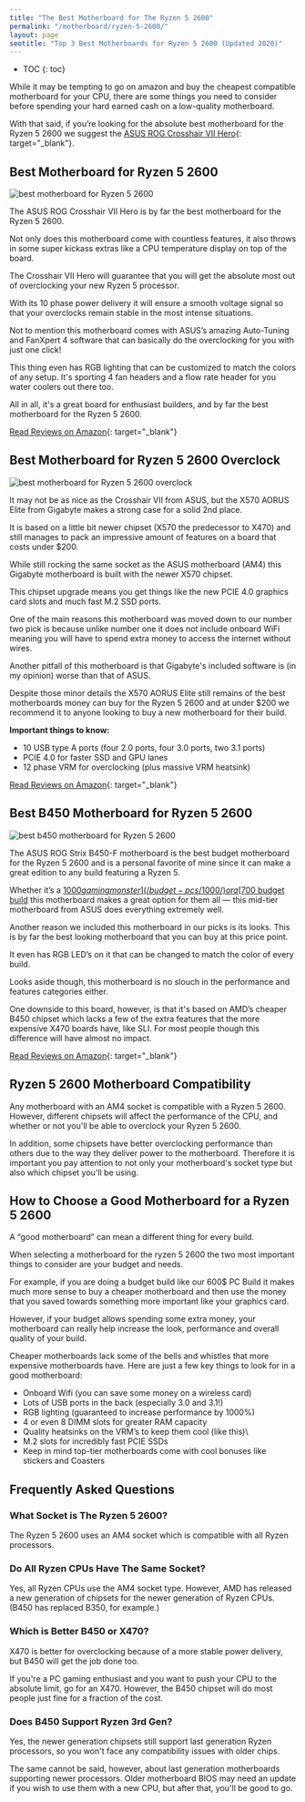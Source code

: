 ```yaml
---
title: "The Best Motherboard for The Ryzen 5 2600" 
permalink: "/motherboard/ryzen-5-2600/"
layout: page
seotitle: "Top 3 Best Motherboards for Ryzen 5 2600 (Updated 2020)" 
---
```


* TOC
{: toc}

While it may be tempting to go on amazon and buy the cheapest compatible motherboard for your CPU, there are some things you need to consider before spending your hard earned cash on a low-quality motherboard. 

With that said, if you’re looking for the absolute best motherboard for the Ryzen 5 2600 we suggest the [ASUS ROG Crosshair VII Hero](https://amzn.to/37Xvcr2){: target="_blank"}.

## Best Motherboard for Ryzen 5 2600
<img class="lazylaod img-right img-small" alt="best motherboard for Ryzen 5 2600" src="/motherboard/ryzen-5-2600/top-pick.jpg" />

The ASUS ROG Crosshair VII Hero is by far the best motherboard for the Ryzen 5 2600. 

Not only does this motherboard come with countless features, it also throws in some super kickass extras like a CPU temperature display on top of the board.

The Crosshair VII Hero will guarantee that you will get the absolute most out of overclocking your new Ryzen 5 processor. 

With its 10 phase power delivery it will ensure a smooth voltage signal so that your overclocks remain stable in the most intense situations. 

Not to mention this motherboard comes with ASUS’s amazing Auto-Tuning and FanXpert 4 software that can basically do the overclocking for you with just one click!

This thing even has RGB lighting that can be customized to match the colors of any setup. It's sporting 4 fan headers and a flow rate header for you water coolers out there too. 

All in all, it's a great board for enthusiast builders, and by far the best motherboard for the Ryzen 5 2600. 

[Read Reviews on Amazon](https://amzn.to/35MFpFl){: target="_blank"}

## Best Motherboard for Ryzen 5 2600 Overclock
<img class="lazylaod img-right img-small" alt="best motherboard for Ryzen 5 2600 overclock" src="/motherboard/ryzen-5-2600/overclock.jpg" />

It may not be as nice as the Crosshair VII from ASUS, but the X570 AORUS Elite from Gigabyte makes a strong case for a solid 2nd place.  

It is based on a little bit newer chipset (X570 the predecessor to X470) and still manages to pack an impressive amount of features on a board that costs under $200. 

While still rocking the same socket as the ASUS motherboard (AM4) this Gigabyte motherboard is built with the newer X570 chipset.
 
This chipset upgrade means you get things like the new PCIE 4.0 graphics card slots and much fast M.2 SSD ports.

One of the main reasons this motherboard was moved down to our number two pick is because unlike number one it does not include onboard WiFi meaning you will have to spend extra money to access the internet without wires. 

Another pitfall of this motherboard is that Gigabyte's included software is (in my opinion) worse than that of ASUS.

Despite those minor details the X570 AORUS Elite  still remains of the best motherboards money can buy for the Ryzen 5 2600 and at under $200 we recommend it to anyone looking to buy a new motherboard for their build.

**Important things to know:** 

* 10 USB type A ports (four 2.0 ports, four 3.0 ports, two 3.1 ports)
* PCIE 4.0 for faster SSD and GPU lanes 
* 12 phase VRM for overclocking (plus massive VRM heatsink)

[Read Reviews on Amazon](https://amzn.to/380J045){: target="_blank"}

## Best B450 Motherboard for Ryzen 5 2600
<img class="lazylaod img-right img-small" alt="best b450 motherboard for Ryzen 5 2600" src="/motherboard/ryzen-5-2600/b450.jpg" />

The ASUS ROG Strix B450-F motherboard is the best budget motherboard for the Ryzen 5 2600 and is a personal favorite of mine since it can make a great edition to any build featuring a Ryzen 5. 

Whether it’s a [$1000 gaming monster](/budget-pcs/1000/) or a [$700 budget build](/budget-pcs/700/) this motherboard makes a great option for them all — this mid-tier motherboard from ASUS does everything extremely well.

Another reason we included this motherboard in our picks is its looks. This is by far the best looking motherboard that you can buy at this price point. 

It even has RGB LED’s on it that can be changed to match the color of every build.

Looks aside though, this motherboard is no slouch in the performance and features categories either. 

One downside to this board, however, is that it's based on AMD’s cheaper B450 chipset which lacks a few of the extra features that the more expensive X470 boards have, like SLI. For most people though this difference will have almost no impact.

[Read Reviews on Amazon](https://amzn.to/381E66Z){: target="_blank"}

## Ryzen 5 2600 Motherboard Compatibility 

Any motherboard with an AM4 socket is compatible with a Ryzen 5 2600. However, different chipsets will affect the performance of the CPU, and whether or not you'll be able to overclock your Ryzen 5 2600. 

In addition, some chipsets have better overclocking performance than others due to the way they deliver power to the motherboard. Therefore it is important you pay attention to not only your motherboard's socket type but also which chipset you'll be using. 

## How to Choose a Good Motherboard for a Ryzen 5 2600 

A “good motherboard” can mean a different thing for every build.

When selecting a motherboard for the ryzen 5 2600 the two most important things to consider are your budget and needs. 

For example, if you are doing a budget build like our 600$ PC Build it makes much more sense to buy a cheaper motherboard and then use the money that you saved towards something more important like your graphics card.

However, if your budget allows spending some extra money, your motherboard can really help increase the look, performance and overall quality of your build. 

Cheaper motherboards lack some of the bells and whistles that more expensive motherboards have. Here are just a few key things to look for in a good motherboard:

* Onboard Wifi (you can save some money on a wireless card)
* Lots of USB ports in the back (especially 3.0 and 3.1!) 
* RGB lighting (guaranteed to increase performance by 1000%)
* 4 or even 8 DIMM slots for greater RAM capacity 
* Quality heatsinks on the VRM’s to keep them cool (like this)\
* M.2 slots for incredibly fast PCIE SSDs
* Keep in mind top-tier motherboards come with cool bonuses like stickers and Coasters

## Frequently Asked Questions 

### What Socket is The Ryzen 5 2600? 

The Ryzen 5 2600 uses an AM4 socket which is compatible with all Ryzen processors. 

### Do All Ryzen CPUs Have The Same Socket? 

Yes, all Ryzen CPUs use the AM4 socket type. However, AMD has released a new generation of chipsets for the newer generation of Ryzen CPUs. (B450 has replaced B350, for example.)

### Which is Better B450 or X470?

X470 is better for overclocking because of a more stable power delivery, but B450 will get the job done too.

If you're a PC gaming enthusiast and you want to push your CPU to the absolute limit, go for an X470. However, the B450 chipset will do most people just fine for a fraction of the cost. 

### Does B450 Support Ryzen 3rd Gen? 

Yes, the newer generation chipsets still support last generation Ryzen processors, so you won't face any compatibility issues with older chips. 

The same cannot be said, however, about last generation motherboards supporting newer processors. Older motherboard BIOS may need an update if you wish to use them with a new CPU, but after that, you'll be good to go. 


